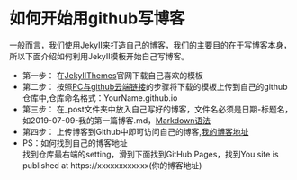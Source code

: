 # 如何开始用github写博客  
一般而言，我们使用JekyII来打造自己的博客，我们的主要目的在于写博客本身，所以下面介绍如何利用JekyII模板开始自己写博客。  
* 第一步： 在[JekyIIThemes](http://jekyllthemes.org/)官网下载自己喜欢的模板  
* 第二步： 按照[PC与github云端链接](https://github.com/ThetaQing/Grammar-of-Markdown/blob/master/git.txt)的步骤将下载的模板上传到自己的github仓库中,仓库命名格式：YourName.github.io  
* 第三步： 在_post文件夹中放入自己写好的博客，文件名必须是日期-标题名，如2019-07-09-我的第一篇博客.md，[Markdown语法](https://github.com/ThetaQing/Grammar-of-Markdown/edit/master/README.md)  
* 第四步： 上传博客到Github中即可访问自己的博客,[我的博客地址](https://thetaqing.github.io/blog/)
* PS：如何找到自己的博客地址  
找到仓库最右端的setting，滑到下面找到GitHub Pages，找到You site is published at https://xxxxxxxxxxxx(你的博客地址)
